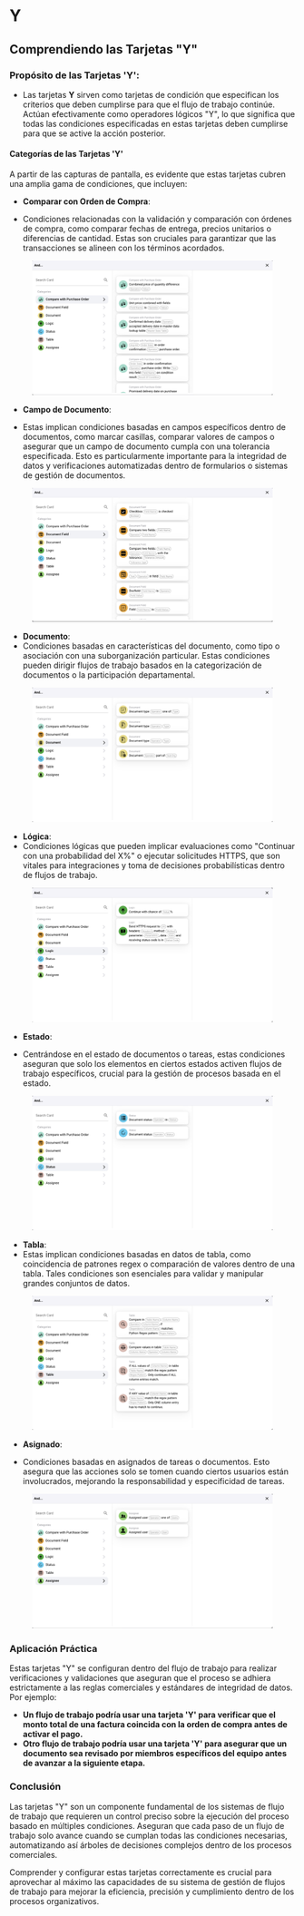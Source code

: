 # Y

## Comprendiendo las Tarjetas "Y"

### **Propósito de las Tarjetas 'Y':**

* Las tarjetas **Y** sirven como tarjetas de condición que especifican los criterios que deben cumplirse para que el flujo de trabajo continúe. Actúan efectivamente como operadores lógicos "Y", lo que significa que todas las condiciones especificadas en estas tarjetas deben cumplirse para que se active la acción posterior.

#### Categorías de las Tarjetas 'Y'

A partir de las capturas de pantalla, es evidente que estas tarjetas cubren una amplia gama de condiciones, que incluyen:

*   **Comparar con Orden de Compra**:

* Condiciones relacionadas con la validación y comparación con órdenes de compra, como comparar fechas de entrega, precios unitarios o diferencias de cantidad. Estas son cruciales para garantizar que las transacciones se alineen con los términos acordados.



<figure><img src="../../../.gitbook/assets/And1.png" alt=""><figcaption></figcaption></figure>

*   **Campo de Documento**:

* Estas implican condiciones basadas en campos específicos dentro de documentos, como marcar casillas, comparar valores de campos o asegurar que un campo de documento cumpla con una tolerancia especificada. Esto es particularmente importante para la integridad de datos y verificaciones automatizadas dentro de formularios o sistemas de gestión de documentos.



<figure><img src="../../../.gitbook/assets/And2.png" alt=""><figcaption></figcaption></figure>

* **Documento**:
* Condiciones basadas en características del documento, como tipo o asociación con una suborganización particular. Estas condiciones pueden dirigir flujos de trabajo basados en la categorización de documentos o la participación departamental.

<figure><img src="../../../.gitbook/assets/And3.png" alt=""><figcaption></figcaption></figure>

* **Lógica**:
* Condiciones lógicas que pueden implicar evaluaciones como "Continuar con una probabilidad del X%" o ejecutar solicitudes HTTPS, que son vitales para integraciones y toma de decisiones probabilísticas dentro de flujos de trabajo.

<figure><img src="../../../.gitbook/assets/And4.png" alt=""><figcaption></figcaption></figure>

*   **Estado**:

* Centrándose en el estado de documentos o tareas, estas condiciones aseguran que solo los elementos en ciertos estados activen flujos de trabajo específicos, crucial para la gestión de procesos basada en el estado.



<figure><img src="../../../.gitbook/assets/And5.png" alt=""><figcaption></figcaption></figure>

* **Tabla**:
* Estas implican condiciones basadas en datos de tabla, como coincidencia de patrones regex o comparación de valores dentro de una tabla. Tales condiciones son esenciales para validar y manipular grandes conjuntos de datos.

<figure><img src="../../../.gitbook/assets/And6.png" alt=""><figcaption></figcaption></figure>

*   **Asignado**:

* Condiciones basadas en asignados de tareas o documentos. Esto asegura que las acciones solo se tomen cuando ciertos usuarios están involucrados, mejorando la responsabilidad y especificidad de tareas.



<figure><img src="../../../.gitbook/assets/And7.png" alt=""><figcaption></figcaption></figure>

### Aplicación Práctica

Estas tarjetas "Y" se configuran dentro del flujo de trabajo para realizar verificaciones y validaciones que aseguran que el proceso se adhiera estrictamente a las reglas comerciales y estándares de integridad de datos. Por ejemplo:

* **Un flujo de trabajo podría usar una tarjeta 'Y' para verificar que el monto total de una factura coincida con la orden de compra antes de activar el pago.**
* **Otro flujo de trabajo podría usar una tarjeta 'Y' para asegurar que un documento sea revisado por miembros específicos del equipo antes de avanzar a la siguiente etapa.**

### Conclusión

Las tarjetas "Y" son un componente fundamental de los sistemas de flujo de trabajo que requieren un control preciso sobre la ejecución del proceso basado en múltiples condiciones. Aseguran que cada paso de un flujo de trabajo solo avance cuando se cumplan todas las condiciones necesarias, automatizando así árboles de decisiones complejos dentro de los procesos comerciales.

Comprender y configurar estas tarjetas correctamente es crucial para aprovechar al máximo las capacidades de su sistema de gestión de flujos de trabajo para mejorar la eficiencia, precisión y cumplimiento dentro de los procesos organizativos.
